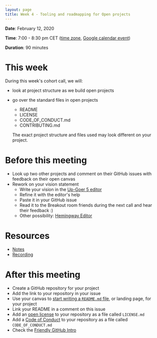 ```yaml
---
layout: page
title: Week 4 - Tooling and roadmapping for Open projects
---
```


**Date**: February 12, 2020

**Time**: 7:00 - 8:30 pm CET ([time zone](https://arewemeetingyet.com/Berlin/2020-02-12/19:00/OLS-1%20Cohort%20Call%20(Week%204)), [Google calendar event](https://calendar.google.com/event?action=TEMPLATE&tmeid=MTFnaW44c2RyYWprMGF0ZnFjdmxjcG82YTQgbjNycWh2dWZmMDVvamtsMG9wZnN2aDQ5ZmtAZw&tmsrc=n3rqhvuff05ojkl0opfsvh49fk%40group.calendar.google.com))

**Duration**: 90 minutes

# This week

During this week's cohort call, we will:
- look at project structure as we build open projects
- go over the standard files in open projects
    - README
    - LICENSE
    - CODE_OF_CONDUCT.md
    - CONTRIBUTING.md
    
    The exact project structure and files used may look different on your project.

# Before this meeting

- Look up two other projects and comment on their GitHub issues with feedback on their open canvas
- Rework on your vision statement
    - Write your vision in the [Up-Goer 5 editor](http://splasho.com/upgoer5/)
    - Refine it with the editor's help
    - Paste it in your GitHub issue
    - Read it to the Breakout room friends during the next call and hear their feedback :)
    - Other possibility: [Hemingway Editor](http://www.hemingwayapp.com/)

# Resources

- [Notes](https://docs.google.com/document/d/1KmXb7Vf-J7J8YolTEhc-YFrDHfz6GfOS3LHxLTcrELs/edit?usp=sharing)
- [Recording](https://www.youtube.com/watch?v=y9y8a3O4fjg)

# After this meeting

- Create a GitHub repository for your project
- Add the link to your repository in your issue
- Use your canvas to [start writing a `README.md` file](https://mozilla.github.io/open-leadership-training-series/articles/opening-your-project/write-a-great-project-readme/), or landing page, for your project
- Link your README in a comment on this issue
- Add an [open license](https://mozilla.github.io/open-leadership-training-series/articles/get-your-project-online/sharing-your-work-in-the-open/) to your repository as a file called `LICENSE.md`
- Add a [Code of Conduct](https://mozilla.github.io/open-leadership-training-series/articles/building-communities-of-contributors/write-a-code-of-conduct/) to your repository as a file called `CODE_OF_CONDUCT.md`
- Check the [Friendly GitHub Intro](https://kirstiejane.github.io/friendly-github-intro/)

